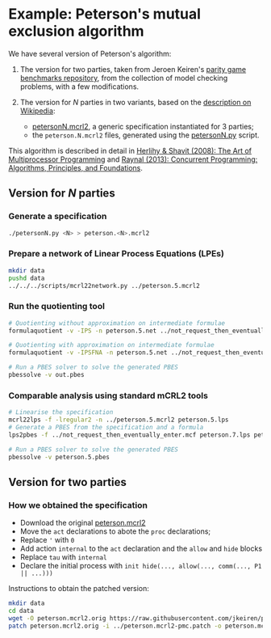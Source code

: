# Example: Peterson's mutual exclusion algorithm

We have several version of Peterson's algorithm:

1. The version for two parties, taken from Jeroen Keiren's 
[parity game benchmarks repository](https://github.com/jkeiren/paritygame-generator),
from the collection of model checking problems, with a few modifications.

2. The version for _N_ parties in two variants, based on the 
   [description on Wikipedia](https://en.wikipedia.org/wiki/Peterson's_algorithm):
    - [petersonN.mcrl2](petersonN.mcrl2), a generic specification instantiated for 3 parties;
    - the `peterson.N.mcrl2` files, generated using the [petersonN.py](petersonN.py) script.

This algorithm is described in detail in [Herlihy & Shavit (2008): The Art of Multiprocessor Programming] and
[Raynal (2013): Concurrent Programming: Algorithms, Principles, and Foundations].

## Version for _N_ parties

### Generate a specification

```bash
./petersonN.py <N> > peterson.<N>.mcrl2
```

### Prepare a network of Linear Process Equations (LPEs)

```bash
mkdir data
pushd data
../../../scripts/mcrl22network.py ../peterson.5.mcrl2
```

### Run the quotienting tool

```bash
# Quotienting without approximation on intermediate formulae
formulaquotient -v -IPS -n peterson.5.net ../not_request_then_eventually_enter.mcf out.pbes

# Quotienting with approximation on intermediate formulae
formulaquotient -v -IPSFNA -n peterson.5.net ../not_request_then_eventually_enter.mcf out.pbes

# Run a PBES solver to solve the generated PBES
pbessolve -v out.pbes
```


### Comparable analysis using standard mCRL2 tools

```bash
# Linearise the specification
mcrl22lps -f -lregular2 -n ../peterson.5.mcrl2 peterson.5.lps
# Generate a PBES from the specification and a formula
lps2pbes -f ../not_request_then_eventually_enter.mcf peterson.7.lps peterson.5.pbes

# Run a PBES solver to solve the generated PBES
pbessolve -v peterson.5.pbes
```


## Version for two parties

### How we obtained the specification

- Download the original [peterson.mcrl2](https://raw.githubusercontent.com/jkeiren/paritygame-generator/master/cases/modelchecking/specs/mcrl2/peterson.mcrl2)
- Move the `act` declarations to abote the `proc` declarations;
- Replace `'` with `0`
- Add action `internal` to the `act` declaration and the `allow` and `hide` blocks
- Replace `tau` with `internal`
- Declare the initial process with `init hide(..., allow(..., comm(..., P1 || ...)))`

Instructions to obtain the patched version:

```bash
mkdir data
cd data
wget -O peterson.mcrl2.orig https://raw.githubusercontent.com/jkeiren/paritygame-generator/master/cases/modelchecking/specs/mcrl2/peterson.mcrl2
patch peterson.mcrl2.orig -i ../peterson.mcrl2-pmc.patch -o peterson.mcrl2
```

[Herlihy & Shavit (2008): The Art of Multiprocessor Programming]: https://books.google.nl/books?id=vfvPrSz7R7QC
[Raynal (2013): Concurrent Programming: Algorithms, Principles, and Foundations]: https://doi.org/10.1007/978-3-642-32027-9
